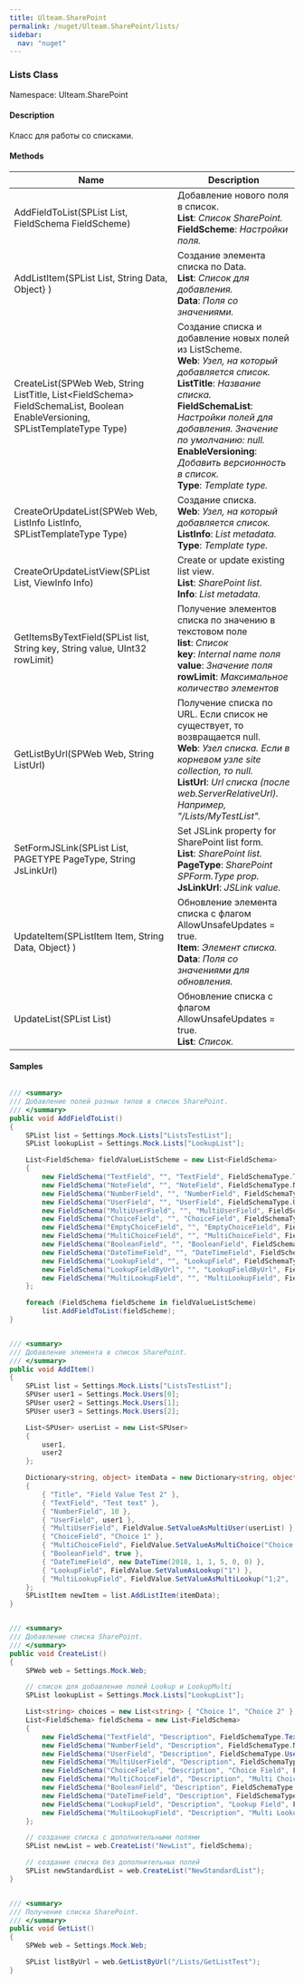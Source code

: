 ```yaml
---
title: Ulteam.SharePoint 
permalink: /nuget/Ulteam.SharePoint/lists/
sidebar:
  nav: "nuget"
---
```


### Lists Class
Namespace: Ulteam.SharePoint

#### Description
Класс для работы со списками.


#### Methods

| Name | Description |
|-|-|
| AddFieldToList(SPList List, FieldSchema FieldScheme) | Добавление нового поля в список.  <br> **List**: *Список SharePoint.*  <br> **FieldScheme**: *Настройки поля.*  |
| AddListItem(SPList List, String Data, Object} ) | Создание элемента списка по Data.  <br> **List**: *Список для добавления.*  <br> **Data**: *Поля со значениями.*  |
| CreateList(SPWeb Web, String ListTitle, List&lt;FieldSchema&gt; FieldSchemaList, Boolean EnableVersioning, SPListTemplateType Type) | Создание списка и добавление новых полей из ListScheme.  <br> **Web**: *Узел, на который добавляется список.*  <br> **ListTitle**: *Название списка.*  <br> **FieldSchemaList**: *Настройки полей для добавления. Значение по умолчанию: null.*  <br> **EnableVersioning**: *Добавить версионность в список.*  <br> **Type**: *Template type.*  |
| CreateOrUpdateList(SPWeb Web, ListInfo ListInfo, SPListTemplateType Type) | Создание списка.  <br> **Web**: *Узел, на который добавляется список.*  <br> **ListInfo**: *List metadata.*  <br> **Type**: *Template type.*  |
| CreateOrUpdateListView(SPList List, ViewInfo Info) | Create or update existing list view.  <br> **List**: *SharePoint list.*  <br> **Info**: *List metadata.*  |
| GetItemsByTextField(SPList list, String key, String value, UInt32 rowLimit) | Получение элементов списка по значению в текстовом поле  <br> **list**: *Список*  <br> **key**: *Internal name поля*  <br> **value**: *Значение поля*  <br> **rowLimit**: *Максимальное количество элементов*  |
| GetListByUrl(SPWeb Web, String ListUrl) | Получение списка по URL. Если список не существует, то возвращается null.  <br> **Web**: *Узел списка. Если в корневом узле site collection, то null.*  <br> **ListUrl**: *Url списка (после web.ServerRelativeUrl). Например, "/Lists/MyTestList".*  |
| SetFormJSLink(SPList List, PAGETYPE PageType, String JsLinkUrl) | Set JSLink property for SharePoint list form.  <br> **List**: *SharePoint list.*  <br> **PageType**: *SharePoint SPForm.Type prop.*  <br> **JsLinkUrl**: *JSLink value.*  |
| UpdateItem(SPListItem Item, String Data, Object} ) | Обновление элемента списка с флагом AllowUnsafeUpdates = true.  <br> **Item**: *Элемент списка.*  <br> **Data**: *Поля со значениями для обновления.*  |
| UpdateList(SPList List) | Обновление списка с флагом AllowUnsafeUpdates = true.  <br> **List**: *Список.*  |

#### Samples
```csharp

/// <summary>
/// Добавление полей разных типов в список SharePoint.
/// </summary>
public void AddFieldToList()
{
    SPList list = Settings.Mock.Lists["ListsTestList"];
    SPList lookupList = Settings.Mock.Lists["LookupList"];

    List<FieldSchema> fieldValueListScheme = new List<FieldSchema>
    {
        new FieldSchema("TextField", "", "TextField", FieldSchemaType.Text),
        new FieldSchema("NoteField", "", "NoteField", FieldSchemaType.Note),
        new FieldSchema("NumberField", "", "NumberField", FieldSchemaType.Number),
        new FieldSchema("UserField", "", "UserField", FieldSchemaType.User),
        new FieldSchema("MultiUserField", "", "MultiUserField", FieldSchemaType.UserMulti),
        new FieldSchema("ChoiceField", "", "ChoiceField", FieldSchemaType.Choice, new List<string> { "Choice test 1", "Choice test 2" }),
        new FieldSchema("EmptyChoiceField", "", "EmptyChoiceField", FieldSchemaType.Choice, new List<string> {}),
        new FieldSchema("MultiChoiceField", "", "MultiChoiceField", FieldSchemaType.MultiChoice, new List<string> { "Choice test 1", "Choice test 2" }),
        new FieldSchema("BooleanField", "", "BooleanField", FieldSchemaType.Boolean),
        new FieldSchema("DateTimeField", "", "DateTimeField", FieldSchemaType.DateTime),
        new FieldSchema("LookupField", "", "LookupField", FieldSchemaType.Lookup, lookupList.ID, "Title"),
        new FieldSchema("LookupFieldByUrl", "", "LookupFieldByUrl", FieldSchemaType.Lookup, "/Lists/LookupList", "Title"),
        new FieldSchema("MultiLookupField", "", "MultiLookupField", FieldSchemaType.LookupMulti, lookupList.ID, "Title")
    };

    foreach (FieldSchema fieldScheme in fieldValueListScheme)
        list.AddFieldToList(fieldScheme);
}
```
```csharp

/// <summary>
/// Добавление элемента в список SharePoint.
/// </summary>
public void AddItem()
{
    SPList list = Settings.Mock.Lists["ListsTestList"];
    SPUser user1 = Settings.Mock.Users[0];
    SPUser user2 = Settings.Mock.Users[1];
    SPUser user3 = Settings.Mock.Users[2];

    List<SPUser> userList = new List<SPUser>
    {
        user1,
        user2
    };

    Dictionary<string, object> itemData = new Dictionary<string, object>
    {
        { "Title", "Field Value Test 2" },
        { "TextField", "Test text" },
        { "NumberField", 10 },
        { "UserField", user1 },
        { "MultiUserField", FieldValue.SetValueAsMultiUser(userList) },
        { "ChoiceField", "Choice 1" },
        { "MultiChoiceField", FieldValue.SetValueAsMultiChoice("Choice 1;Choice 2", ';') },
        { "BooleanField", true },
        { "DateTimeField", new DateTime(2018, 1, 1, 5, 0, 0) },
        { "LookupField", FieldValue.SetValueAsLookup("1") },
        { "MultiLookupField", FieldValue.SetValueAsMultiLookup("1;2", ';') }
    };
    SPListItem newItem = list.AddListItem(itemData);
}
```
```csharp

/// <summary>
/// Добавление списка SharePoint.
/// </summary>
public void CreateList()
{
    SPWeb web = Settings.Mock.Web;

    // список для добавление полей Lookup и LookupMulti
    SPList lookupList = Settings.Mock.Lists["LookupList"];

    List<string> choices = new List<string> { "Choice 1", "Choice 2" };
    List<FieldSchema> fieldSchema = new List<FieldSchema>
    {
        new FieldSchema("TextField", "Description", FieldSchemaType.Text),
        new FieldSchema("NumberField", "Description", FieldSchemaType.Number),
        new FieldSchema("UserField", "Description", FieldSchemaType.User),
        new FieldSchema("MultiUserField", "Description", FieldSchemaType.UserMulti),
        new FieldSchema("ChoiceField", "Description", "Choice Field", FieldSchemaType.Choice, choices),
        new FieldSchema("MultiChoiceField", "Description", "Multi Choice Field", FieldSchemaType.MultiChoice, choices),
        new FieldSchema("BooleanField", "Description", FieldSchemaType.Boolean),
        new FieldSchema("DateTimeField", "Description", FieldSchemaType.DateTime),
        new FieldSchema("LookupField", "Description", "Lookup Field", FieldSchemaType.Lookup, lookupList.ID, "Title"),
        new FieldSchema("MultiLookupField", "Description", "Multi Lookup Field", FieldSchemaType.LookupMulti, lookupList.ID, "Title")
    };

    // создание списка с дополнительными полями
    SPList newList = web.CreateList("NewList", fieldSchema);

    // создание списка без дополнительных полей
    SPList newStandardList = web.CreateList("NewStandardList");
}
```
```csharp

/// <summary>
/// Получение списка SharePoint.
/// </summary>
public void GetList()
{
    SPWeb web = Settings.Mock.Web;

    SPList listByUrl = web.GetListByUrl("/Lists/GetListTest");
}
```
